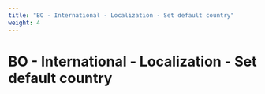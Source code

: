```yaml
---
title: "BO - International - Localization - Set default country"
weight: 4
---
```


# BO - International - Localization - Set default country
